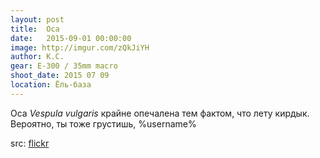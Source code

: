 ```yaml
---
layout: post
title:  Оса
date:   2015-09-01 00:00:00
image: http://imgur.com/zQkJiYH
author: К.С.
gear: E-300 / 35mm macro
shoot_date: 2015 07 09
location: Ёль-база
---
```


Оса _Vespula vulgaris_ крайне опечалена тем фактом, что лету кирдык. Вероятно, ты тоже грустишь, %username%

src: [flickr](https://flic.kr/p/wcR13M)
